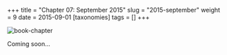 +++
title = "Chapter 07: September 2015"
slug = "2015-september"
weight = 9
date = 2015-09-01
[taxonomies]
tags = []
+++

![book-chapter](/images/book/oeur/07.jpg)

Coming soon...